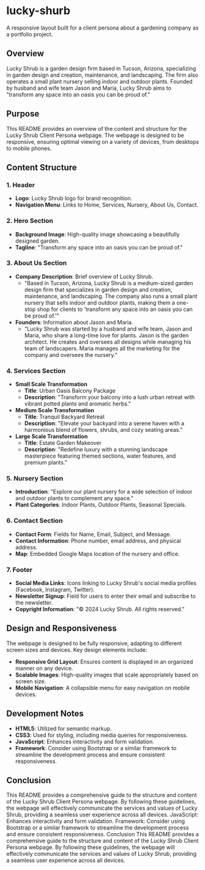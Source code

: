 # lucky-shurb
A responsive layout built for a client persona about a gardening company as a portfolio project.

## Overview

Lucky Shrub is a garden design firm based in Tucson, Arizona, specializing in garden design and creation, maintenance, and landscaping. The firm also operates a small plant nursery selling indoor and outdoor plants. Founded by husband and wife team Jason and Maria, Lucky Shrub aims to "transform any space into an oasis you can be proud of."

## Purpose

This README provides an overview of the content and structure for the Lucky Shrub Client Persona webpage. The webpage is designed to be responsive, ensuring optimal viewing on a variety of devices, from desktops to mobile phones.

## Content Structure

### 1. Header
- **Logo**: Lucky Shrub logo for brand recognition.
- **Navigation Menu**: Links to Home, Services, Nursery, About Us, Contact.

### 2. Hero Section
- **Background Image**: High-quality image showcasing a beautifully designed garden.
- **Tagline**: "Transform any space into an oasis you can be proud of."

### 3. About Us Section
- **Company Description**: Brief overview of Lucky Shrub.
  - "Based in Tucson, Arizona, Lucky Shrub is a medium-sized garden design firm that specializes in garden design and creation, maintenance, and landscaping. The company also runs a small plant nursery that sells indoor and outdoor plants, making them a one-stop shop for clients to 'transform any space into an oasis you can be proud of.'"
- **Founders**: Information about Jason and Maria.
  - "Lucky Shrub was started by a husband and wife team, Jason and Maria, who share a long-time love for plants. Jason is the garden architect. He creates and oversees all designs while managing his team of landscapers. Maria manages all the marketing for the company and oversees the nursery."

### 4. Services Section
- **Small Scale Transformation**
  - **Title**: Urban Oasis Balcony Package
  - **Description**: "Transform your balcony into a lush urban retreat with vibrant potted plants and aromatic herbs."
- **Medium Scale Transformation**
  - **Title**: Tranquil Backyard Retreat
  - **Description**: "Elevate your backyard into a serene haven with a harmonious blend of flowers, shrubs, and cozy seating areas."
- **Large Scale Transformation**
  - **Title**: Estate Garden Makeover
  - **Description**: "Redefine luxury with a stunning landscape masterpiece featuring themed sections, water features, and premium plants."

### 5. Nursery Section
- **Introduction**: "Explore our plant nursery for a wide selection of indoor and outdoor plants to complement any space."
- **Plant Categories**: Indoor Plants, Outdoor Plants, Seasonal Specials.

### 6. Contact Section
- **Contact Form**: Fields for Name, Email, Subject, and Message.
- **Contact Information**: Phone number, email address, and physical address.
- **Map**: Embedded Google Maps location of the nursery and office.

### 7. Footer
- **Social Media Links**: Icons linking to Lucky Shrub's social media profiles (Facebook, Instagram, Twitter).
- **Newsletter Signup**: Field for users to enter their email and subscribe to the newsletter.
- **Copyright Information**: "© 2024 Lucky Shrub. All rights reserved."

## Design and Responsiveness

The webpage is designed to be fully responsive, adapting to different screen sizes and devices. Key design elements include:
- **Responsive Grid Layout**: Ensures content is displayed in an organized manner on any device.
- **Scalable Images**: High-quality images that scale appropriately based on screen size.
- **Mobile Navigation**: A collapsible menu for easy navigation on mobile devices.

## Development Notes

- **HTML5**: Utilized for semantic markup.
- **CSS3**: Used for styling, including media queries for responsiveness.
- **JavaScript**: Enhances interactivity and form validation.
- **Framework**: Consider using Bootstrap or a similar framework to streamline the development process and ensure consistent responsiveness.

## Conclusion

This README provides a comprehensive guide to the structure and content of the Lucky Shrub Client Persona webpage. By following these guidelines, the webpage will effectively communicate the services and values of Lucky Shrub, providing a seamless user experience across all devices.
JavaScript: Enhances interactivity and form validation.
Framework: Consider using Bootstrap or a similar framework to streamline the development process and ensure consistent responsiveness.
Conclusion
This README provides a comprehensive guide to the structure and content of the Lucky Shrub Client Persona webpage. By following these guidelines, the webpage will effectively communicate the services and values of Lucky Shrub, providing a seamless user experience across all devices.

